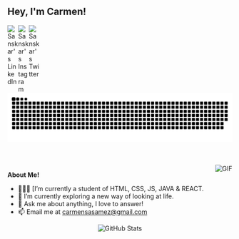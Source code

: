 <h2 title="hehehe"> Hey, I'm Carmen!</h2>

<a href="https://www.linkedin.com/in/carmen-sas-amez-19201a2b0//">
  <img align="left" alt="Sanskar's LinkedIn" width="24px" src="https://img.icons8.com/nolan/96/linkedin.png" />
</a>
<a href="https://www.instagram.com/amezcs/">
  <img align="left" alt="Sanskar's Instagram" width="24px" src="https://img.icons8.com/nolan/96/instagram-new.png" />
</a>
<a href="https://twitter.com/amezcs">
  <img align="left" alt="Sanskar's Twitter" width="24px" src="https://img.icons8.com/nolan/96/twitter.png" />
</a>
<p align="center">
  <img  src="https://raw.githubusercontent.com/Elanza-48/Elanza-48/main/resources/img/github-contribution-grid-snake.svg"
    alt="example" />
</p>

<br />
<br />

  <img align="right" alt="GIF" src="https://media.giphy.com/media/LmNwrBhejkK9EFP504/giphy.gif" />

**About Me!**

- 👨🏽‍💻 [I’m currently a student of HTML, CSS, JS, JAVA & REACT.
- 🌱 I’m currently exploring a new way of looking at life. 
- 💬 Ask me about anything, I love to answer!
- 📫 Email me at [carmensasamez@gmail.com](mailto:carmensasamez@gmail.com)
<p align="center">
  <img src="https://github-readme-stats.vercel.app/api?username=CarmenAmez&show_icons=true&title_color=7A7ADB&icon_color=2234AE&text_color=D3D3D3&bg_color=0,000000,130F40&locale=en" alt="GitHub Stats" />
</p>
